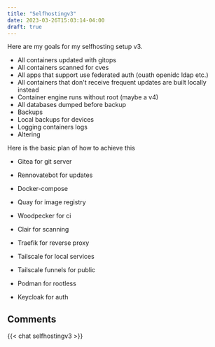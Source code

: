 ```yaml
---
title: "Selfhostingv3"
date: 2023-03-26T15:03:14-04:00
draft: true
---
```

Here are my goals for my selfhosting setup v3.
- All containers updated with gitops
- All containers scanned for cves
- All apps that support use federated auth (ouath openidc ldap etc.)
- All containers that don't receive frequent updates are built locally instead 
- Container engine runs without root (maybe a v4)
- All databases dumped before backup
- Backups
- Local backups for devices
- Logging containers logs
- Altering 

Here is the basic plan of how to achieve this
- Gitea for git server
- Rennovatebot for updates

- Docker-compose 
- Quay for image registry 
- Woodpecker for ci

- Clair for scanning 

- Traefik for reverse proxy

- Tailscale for local services

- Tailscale funnels for public

- Podman for rootless 

- Keycloak for auth


## Comments
{{< chat selfhostingv3 >}}